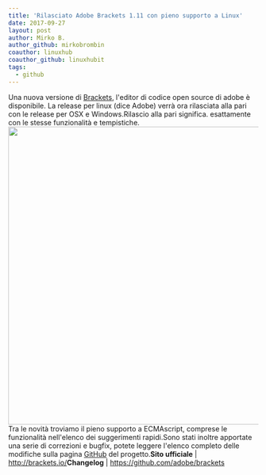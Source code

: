 ```yaml
---
title: 'Rilasciato Adobe Brackets 1.11 con pieno supporto a Linux'
date: 2017-09-27
layout: post
author: Mirko B.
author_github: mirkobrombin
coauthor: linuxhub
coauthor_github: linuxhubit
tags:
  - github
---
```

Una nuova versione di <a href="http://brackets.io/">Brackets</a>, l'editor di codice open source di adobe è disponibile. La release per linux (dice Adobe) verrà ora rilasciata alla pari con le release per OSX e Windows.Rilascio alla pari significa. esattamente con le stesse funzionalità e tempistiche.<img class="aligncenter size-full wp-image-2109 size-full wp-image-166" src="https://linuxhub.it/wordpress/wp-content/uploads/2017/09/brackets-main.jpg" alt="" width="1054" height="601" />Tra le novità troviamo il pieno supporto a ECMAscript, comprese le funzionalità nell'elenco dei suggerimenti rapidi.Sono stati inoltre apportate una serie di correzioni e bugfix, potete leggere l'elenco completo delle modifiche sulla pagina <a href="https://github.com/adobe/brackets">GitHub</a> del progetto.<strong>Sito ufficiale</strong> | <a href="http://brackets.io/">http://brackets.io/</a><strong>Changelog</strong> | <a href="https://github.com/adobe/brackets">https://github.com/adobe/brackets</a>